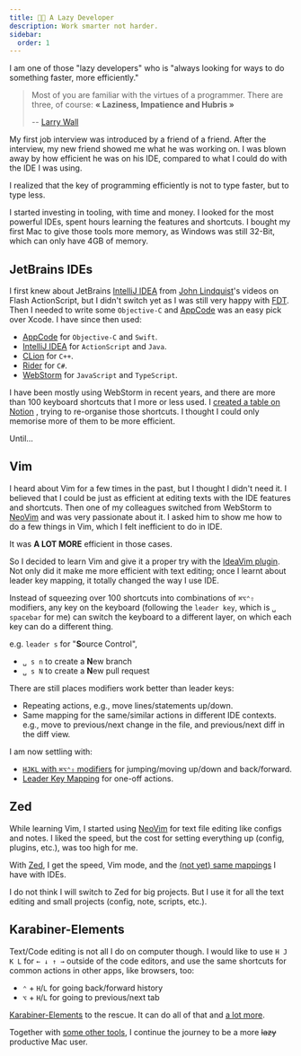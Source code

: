 ```yaml
---
title: 👨‍💻 A Lazy Developer
description: Work smarter not harder.
sidebar:
  order: 1
---
```


I am one of those "lazy developers" who is "always looking for ways to do something faster, more efficiently."

> Most of you are familiar with the virtues of a programmer. There are three, of course: **« Laziness, Impatience and Hubris »**
>
> -- [Larry Wall](https://www.youtube.com/watch?v=G49RUPv5-NU)

My first job interview was introduced by a friend of a friend.
After the interview, my new friend showed me what he was working on.
I was blown away by how efficient he was on his IDE,
compared to what I could do with the IDE I was using.

I realized that the key of programming efficiently is not to type faster,
but to type less.

I started investing in tooling, with time and money.
I looked for the most powerful IDEs, spent hours learning the features and shortcuts.
I bought my first Mac to give those tools more memory, as Windows was still 32-Bit,
which can only have 4GB of memory.

## JetBrains IDEs

I first knew about JetBrains [IntelliJ IDEA](https://www.jetbrains.com/idea/) from
[John Lindquist](https://johnlindquist.com/)'s videos on Flash ActionScript,
but I didn't switch yet as I was still very happy with [FDT](https://fdt.powerflasher.com/).
Then I needed to write some `Objective-C` and [AppCode](https://www.jetbrains.com/objc/)
was an easy pick over Xcode. I have since then used:

- [AppCode](https://www.jetbrains.com/objc/) for `Objective-C` and `Swift`.
- [IntelliJ IDEA](https://www.jetbrains.com/idea/) for `ActionScript` and `Java`.
- [CLion](https://www.jetbrains.com/clion/) for `C++`.
- [Rider](https://www.jetbrains.com/rider/) for `C#`.
- [WebStorm](https://www.jetbrains.com/webstorm/) for `JavaScript` and `TypeScript`.

I have been mostly using WebStorm in recent years, and there are more than 100 keyboard
shortcuts that I more or less used. I [created a table on Notion](https://responsible-eggnog-a31.notion.site/dcee0e26c53d47a5a4e7d44bc7a7c8aa?v=787386ed8d01423d9cfb6cd97b4ab000) ,
trying to re-organise those shortcuts. I thought I could only memorise more of
them to be more efficient.

Until...

## Vim

I heard about Vim for a few times in the past, but I thought I didn't need it.
I believed that I could be just as efficient at editing texts with the
IDE features and shortcuts. Then one of my colleagues switched from WebStorm to
[NeoVim](https://neovim.io/) and was very passionate about it. I asked him to show
me how to do a few things in Vim, which I felt inefficient to do in IDE.

It was **A LOT MORE** efficient in those cases.

So I decided to learn Vim and give it a proper try with the
[IdeaVim plugin](https://github.com/JetBrains/ideavim).
Not only did it make me more efficient with text editing;
once I learnt about leader key mapping, it totally changed the way I use IDE.

Instead of squeezing over 100 shortcuts into combinations of `⌘⌥⌃⇧` modifiers,
any key on the keyboard (following the `leader key`, which is `␣ spacebar` for me)
can switch the keyboard to a different layer,
on which each key can do a different thing.

e.g. `leader s` for "**S**ource Control",

- `␣ s n` to create a **N**ew branch
- `␣ s N` to create a **N**ew pull request

There are still places modifiers work better than leader keys:

- Repeating actions, e.g., move lines/statements up/down.
- Same mapping for the same/similar actions in different IDE contexts.
  e.g., move to previous/next change in the file, and previous/next diff in the diff view.

I am now settling with:

- [`HJKL` with `⌘⌥⌃⇧` modifiers](https://github.com/evan-liu/dotfiles?tab=readme-ov-file#h-j-k-l-with-modifiers) for jumping/moving up/down and back/forward.
- [Leader Key Mapping](https://github.com/evan-liu/dotfiles?tab=readme-ov-file#leader-key-mapping) for one-off actions.

## Zed

While learning Vim, I started using [NeoVim](https://neovim.io/) for text file
editing like configs and notes. I liked the speed, but the cost for setting
everything up (config, plugins, etc.), was too high for me.

With [Zed](https://zed.dev/), I get the speed, Vim mode, and the
[(not yet) same mappings](https://github.com/evan-liu/dotfiles?tab=readme-ov-file#dotfiles)
I have with IDEs.

I do not think I will switch to Zed for big projects. But I use it for
all the text editing and small projects (config, note, scripts, etc.).

## Karabiner-Elements

Text/Code editing is not all I do on computer though.
I would like to use `H J K L` for `← ↓ ↑ →` outside of the code editors,
and use the same shortcuts for common actions in other apps, like browsers, too:

- `⌃` + `H`/`L` for going back/forward history
- `⌥` + `H`/`L` for going to previous/next tab

[Karabiner-Elements](https://karabiner-elements.pqrs.org/) to the rescue.
It can do all of that and [a lot more](https://github.com/evan-liu/karabiner-config/blob/main/karabiner-config.ts).

Together with [some other tools](mac/homebrew/),
I continue the journey to be a more ~~lazy~~ productive Mac user.
